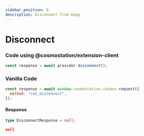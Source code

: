 ```yaml
---
sidebar_position: 9
description: Disconnect from Dapp
---
```


# Disconnect



### Code using @cosmostation/extension-client

```javascript
const response = await provider.disconnect();
```

### Vanilla Code

```javascript
const response = await window.cosmostation.cosmos.request({
  method: "cos_disconnect",
});
```

#### Response

```typescript
type DisconnectResponse = null;
```

```json
null
```
